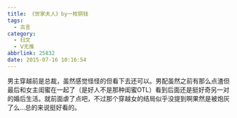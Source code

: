 ```yaml
---
title: 《世家夫人》by一枚铜钱
tags:
  - 古言
category:
  - 扫文
  - Ⅴ无推
abbrlink: 25832
date: 2015-07-16 10:16:54
---
```

<meta name="referrer" content="no-referrer" />

男主穿越前是总裁，虽然感觉怪怪的但看下去还可以。男配虽然之前有那么点渣但最后和女主闺蜜在一起了（是好人不是那种闺蜜OTL）看到后面还是挺好奇另一对的婚后生活。就前面虐了点吧，不过那个穿越女的结局似乎没提到啊果然是被炮灰了么…总的来说挺好看的。